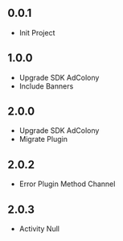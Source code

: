 ## 0.0.1

* Init Project

## 1.0.0

* Upgrade SDK AdColony
* Include Banners

## 2.0.0

* Upgrade SDK AdColony
* Migrate Plugin

## 2.0.2

* Error Plugin Method Channel

## 2.0.3

* Activity Null
